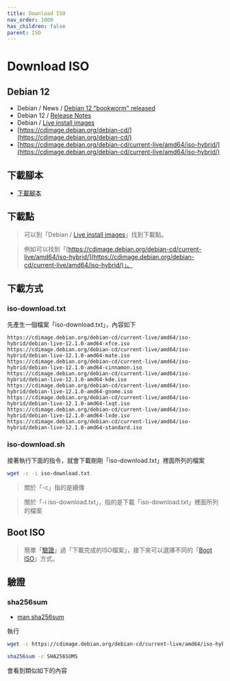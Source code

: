 ```yaml
---
title: Download ISO
nav_order: 1000
has_children: false
parent: ISO
---
```



# Download ISO


## Debian 12

* Debian / News / [Debian 12 "bookworm" released](https://www.debian.org/News/2023/20230610)
* Debian 12 / [Release Notes](https://www.debian.org/releases/bookworm/releasenotes)
* Debian / [Live install images](https://www.debian.org/CD/live/)
* [https://cdimage.debian.org/debian-cd/](https://cdimage.debian.org/debian-cd/)
* [https://cdimage.debian.org/debian-cd/current-live/amd64/iso-hybrid/](https://cdimage.debian.org/debian-cd/current-live/amd64/iso-hybrid/)


## 下載腳本

* [下載腳本](https://github.com/samwhelp/debian-adjustment/blob/main/core/iso/boot-iso/boot-iso-by-grub/demo-boot-debian-12-iso/iso-download.sh)


## 下載點

> 可以到「Debian / [Live install images](https://www.debian.org/CD/live/)」找到下載點。

> 例如可以找到「[https://cdimage.debian.org/debian-cd/current-live/amd64/iso-hybrid/](https://cdimage.debian.org/debian-cd/current-live/amd64/iso-hybrid/)」。





## 下載方式

### iso-download.txt

先產生一個檔案「iso-download.txt」，內容如下

```
https://cdimage.debian.org/debian-cd/current-live/amd64/iso-hybrid/debian-live-12.1.0-amd64-xfce.iso
https://cdimage.debian.org/debian-cd/current-live/amd64/iso-hybrid/debian-live-12.1.0-amd64-mate.iso
https://cdimage.debian.org/debian-cd/current-live/amd64/iso-hybrid/debian-live-12.1.0-amd64-cinnamon.iso
https://cdimage.debian.org/debian-cd/current-live/amd64/iso-hybrid/debian-live-12.1.0-amd64-kde.iso
https://cdimage.debian.org/debian-cd/current-live/amd64/iso-hybrid/debian-live-12.1.0-amd64-gnome.iso
https://cdimage.debian.org/debian-cd/current-live/amd64/iso-hybrid/debian-live-12.1.0-amd64-lxqt.iso
https://cdimage.debian.org/debian-cd/current-live/amd64/iso-hybrid/debian-live-12.1.0-amd64-lxde.iso
https://cdimage.debian.org/debian-cd/current-live/amd64/iso-hybrid/debian-live-12.1.0-amd64-standard.iso
```

### iso-download.sh

接著執行下面的指令，就會下載剛剛「iso-download.txt」裡面所列的檔案

``` sh
wget -c -i iso-download.txt
```

> 關於「-c」指的是續傳

> 關於「-i iso-download.txt」，指的是下載「iso-download.txt」裡面所列的檔案


## Boot ISO

> 簡單「[驗證](#驗證)」過「下載完成的ISO檔案」，接下來可以選擇不同的「[Boot ISO](https://samwhelp.github.io/note-about-debian/read/core/iso/boot-iso.html)」方式。



## 驗證



### sha256sum

* [man sha256sum](https://manpages.debian.org/bookworm/coreutils/sha256sum.1.en.html)

執行

``` sh
wget -c https://cdimage.debian.org/debian-cd/current-live/amd64/iso-hybrid/SHA256SUMS

sha256sum -c SHA256SUMS
```

會看到類似如下的內容

```


```

